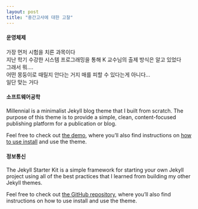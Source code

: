 ```yaml
---
layout: post
title: "중간고사에 대한 고찰"
---
```


#### 운영체제

가장 먼저 시험을 치른 과목이다<br>
지난 학기 수강한 시스템 프로그래밍을 통해 K 교수님의 출제 방식은 알고 있었다<br>
그래서 뭐....<br> 어떤 몽둥이로 때릴지 안다는 거지 매를 피할 수 있다는게 아니다...<br>
일단 맞는 거다<br>




#### 소프트웨어공학

Millennial is a minimalist Jekyll blog theme that I built from scratch. The purpose of this theme is to provide a simple, clean, content-focused publishing platform for a publication or blog.

Feel free to check out <a href="https://lenpaul.github.io/Millennial/" target="_blank">the demo</a>, where you’ll also find instructions on <a href="https://lenpaul.github.io/Millennial/documentation/getting-started.html">how to use install</a> and use the theme.

#### 정보통신

The Jekyll Starter Kit is a simple framework for starting your own Jekyll project using all of the best practices that I learned from building my other Jekyll themes.

Feel free to check out <a href="https://github.com/LeNPaul/jekyll-starter-kit" target="_blank">the GitHub repository</a>, where you’ll also find instructions on how to use install and use the theme.
